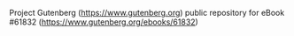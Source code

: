 Project Gutenberg (https://www.gutenberg.org) public repository for
eBook #61832 (https://www.gutenberg.org/ebooks/61832)
